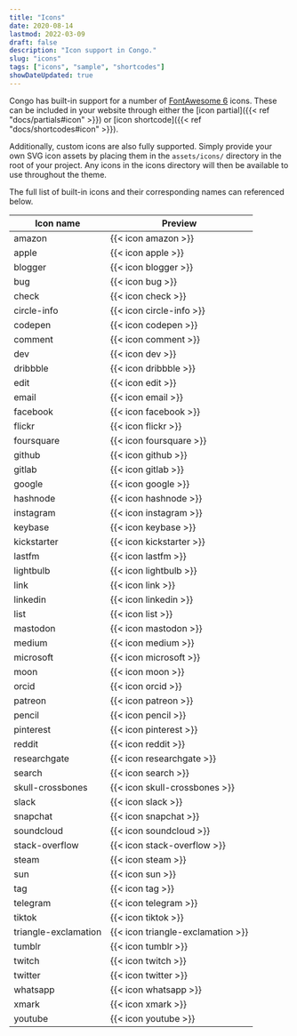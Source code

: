 ```yaml
---
title: "Icons"
date: 2020-08-14
lastmod: 2022-03-09
draft: false
description: "Icon support in Congo."
slug: "icons"
tags: ["icons", "sample", "shortcodes"]
showDateUpdated: true
---
```


Congo has built-in support for a number of [FontAwesome 6](https://fontawesome.com/icons) icons. These can be included in your website through either the [icon partial]({{< ref "docs/partials#icon" >}}) or [icon shortcode]({{< ref "docs/shortcodes#icon" >}}).

Additionally, custom icons are also fully supported. Simply provide your own SVG icon assets by placing them in the `assets/icons/` directory in the root of your project. Any icons in the icons directory will then be available to use throughout the theme.

The full list of built-in icons and their corresponding names can referenced below.

| Icon name            | Preview                           |
| -------------------- | --------------------------------- |
| amazon               | {{< icon amazon >}}               |
| apple                | {{< icon apple >}}                |
| blogger              | {{< icon blogger >}}              |
| bug                  | {{< icon bug >}}                  |
| check                | {{< icon check >}}                |
| circle-info          | {{< icon circle-info >}}          |
| codepen              | {{< icon codepen >}}              |
| comment              | {{< icon comment >}}              |
| dev                  | {{< icon dev >}}                  |
| dribbble             | {{< icon dribbble >}}             |
| edit                 | {{< icon edit >}}                 |
| email                | {{< icon email >}}                |
| facebook             | {{< icon facebook >}}             |
| flickr               | {{< icon flickr >}}               |
| foursquare           | {{< icon foursquare >}}           |
| github               | {{< icon github >}}               |
| gitlab               | {{< icon gitlab >}}               |
| google               | {{< icon google >}}               |
| hashnode             | {{< icon hashnode >}}             |
| instagram            | {{< icon instagram >}}            |
| keybase              | {{< icon keybase >}}              |
| kickstarter          | {{< icon kickstarter >}}          |
| lastfm               | {{< icon lastfm >}}               |
| lightbulb            | {{< icon lightbulb >}}            |
| link                 | {{< icon link >}}                 |
| linkedin             | {{< icon linkedin >}}             |
| list                 | {{< icon list >}}                 |
| mastodon             | {{< icon mastodon >}}             |
| medium               | {{< icon medium >}}               |
| microsoft            | {{< icon microsoft >}}            |
| moon                 | {{< icon moon >}}                 |
| orcid                | {{< icon orcid >}}                |
| patreon              | {{< icon patreon >}}              |
| pencil               | {{< icon pencil >}}               |
| pinterest            | {{< icon pinterest >}}            |
| reddit               | {{< icon reddit >}}               |
| researchgate         | {{< icon researchgate >}}         |
| search               | {{< icon search >}}               |
| skull-crossbones     | {{< icon skull-crossbones >}}     |
| slack                | {{< icon slack >}}                |
| snapchat             | {{< icon snapchat >}}             |
| soundcloud           | {{< icon soundcloud >}}           |
| stack-overflow       | {{< icon stack-overflow >}}       |
| steam                | {{< icon steam >}}                |
| sun                  | {{< icon sun >}}                  |
| tag                  | {{< icon tag >}}                  |
| telegram             | {{< icon telegram >}}             |
| tiktok               | {{< icon tiktok >}}               |
| triangle-exclamation | {{< icon triangle-exclamation >}} |
| tumblr               | {{< icon tumblr >}}               |
| twitch               | {{< icon twitch >}}               |
| twitter              | {{< icon twitter >}}              |
| whatsapp             | {{< icon whatsapp >}}             |
| xmark                | {{< icon xmark >}}                |
| youtube              | {{< icon youtube >}}              |
